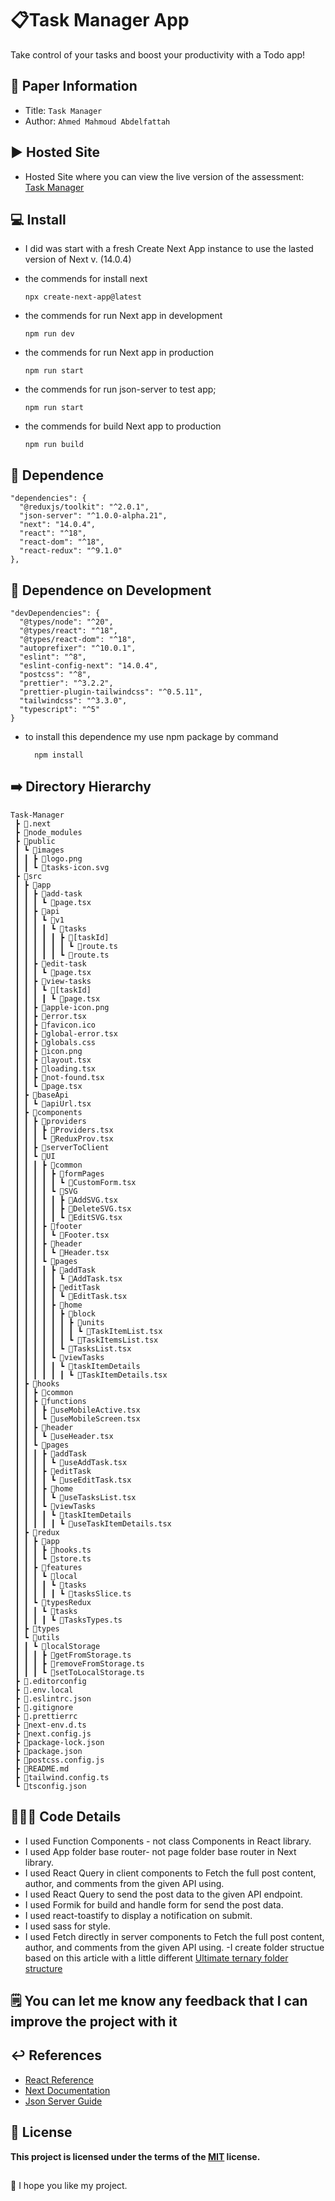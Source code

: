📋Task Manager App
===
Take control of your tasks and boost your productivity with a Todo app!

## 📝 Paper Information
- Title:  `Task Manager`
- Author:  `Ahmed Mahmoud Abdelfattah`

## ▶️ Hosted Site
- Hosted Site where you can view the live version of the assessment:
   [Task Manager](https://task-manager-task.vercel.app)

## 💻 Install
- I did was start with a fresh Create Next App instance to use the lasted version of Next v. (14.0.4)
- the commends for install next
  ```
  npx create-next-app@latest

  ```

- the commends for run Next app in development
  ```
  npm run dev
  ```
- the commends for run Next app in production
  ```
  npm run start
  ```

- the commends for run json-server to test app;
  ```
  npm run start
  ```

- the commends for build Next app to production
  ```
  npm run build
  ```
## 💽 Dependence

  ```
  "dependencies": {
    "@reduxjs/toolkit": "^2.0.1",
    "json-server": "^1.0.0-alpha.21",
    "next": "14.0.4",
    "react": "^18",
    "react-dom": "^18",
    "react-redux": "^9.1.0"
  },

  ```
## 💽 Dependence on Development
  ```
  "devDependencies": {
    "@types/node": "^20",
    "@types/react": "^18",
    "@types/react-dom": "^18",
    "autoprefixer": "^10.0.1",
    "eslint": "^8",
    "eslint-config-next": "14.0.4",
    "postcss": "^8",
    "prettier": "^3.2.2",
    "prettier-plugin-tailwindcss": "^0.5.11",
    "tailwindcss": "^3.3.0",
    "typescript": "^5"
  }
  ```
- to install this dependence my use npm package by command
  ```
    npm install
  ```
## ➡️ Directory Hierarchy
```
Task-Manager
 ┣ 📂.next
 ┣ 📂node_modules
 ┣ 📂public
 ┃ ┗ 📂images
 ┃ ┃ ┣ 📜logo.png
 ┃ ┃ ┗ 📜tasks-icon.svg
 ┣ 📂src
 ┃ ┣ 📂app
 ┃ ┃ ┣ 📂add-task
 ┃ ┃ ┃ ┗ 📜page.tsx
 ┃ ┃ ┣ 📂api
 ┃ ┃ ┃ ┗ 📂v1
 ┃ ┃ ┃ ┃ ┗ 📂tasks
 ┃ ┃ ┃ ┃ ┃ ┣ 📂[taskId]
 ┃ ┃ ┃ ┃ ┃ ┃ ┗ 📜route.ts
 ┃ ┃ ┃ ┃ ┃ ┗ 📜route.ts
 ┃ ┃ ┣ 📂edit-task
 ┃ ┃ ┃ ┗ 📜page.tsx
 ┃ ┃ ┣ 📂view-tasks
 ┃ ┃ ┃ ┗ 📂[taskId]
 ┃ ┃ ┃ ┃ ┗ 📜page.tsx
 ┃ ┃ ┣ 📜apple-icon.png
 ┃ ┃ ┣ 📜error.tsx
 ┃ ┃ ┣ 📜favicon.ico
 ┃ ┃ ┣ 📜global-error.tsx
 ┃ ┃ ┣ 📜globals.css
 ┃ ┃ ┣ 📜icon.png
 ┃ ┃ ┣ 📜layout.tsx
 ┃ ┃ ┣ 📜loading.tsx
 ┃ ┃ ┣ 📜not-found.tsx
 ┃ ┃ ┗ 📜page.tsx
 ┃ ┣ 📂baseApi
 ┃ ┃ ┗ 📜apiUrl.tsx
 ┃ ┣ 📂components
 ┃ ┃ ┣ 📂providers
 ┃ ┃ ┃ ┣ 📜Providers.tsx
 ┃ ┃ ┃ ┗ 📜ReduxProv.tsx
 ┃ ┃ ┣ 📂serverToClient
 ┃ ┃ ┗ 📂UI
 ┃ ┃ ┃ ┣ 📂common
 ┃ ┃ ┃ ┃ ┣ 📂formPages
 ┃ ┃ ┃ ┃ ┃ ┗ 📜CustomForm.tsx
 ┃ ┃ ┃ ┃ ┗ 📂SVG
 ┃ ┃ ┃ ┃ ┃ ┣ 📜AddSVG.tsx
 ┃ ┃ ┃ ┃ ┃ ┣ 📜DeleteSVG.tsx
 ┃ ┃ ┃ ┃ ┃ ┗ 📜EditSVG.tsx
 ┃ ┃ ┃ ┣ 📂footer
 ┃ ┃ ┃ ┃ ┗ 📜Footer.tsx
 ┃ ┃ ┃ ┣ 📂header
 ┃ ┃ ┃ ┃ ┗ 📜Header.tsx
 ┃ ┃ ┃ ┗ 📂pages
 ┃ ┃ ┃ ┃ ┣ 📂addTask
 ┃ ┃ ┃ ┃ ┃ ┗ 📜AddTask.tsx
 ┃ ┃ ┃ ┃ ┣ 📂editTask
 ┃ ┃ ┃ ┃ ┃ ┗ 📜EditTask.tsx
 ┃ ┃ ┃ ┃ ┣ 📂home
 ┃ ┃ ┃ ┃ ┃ ┣ 📂block
 ┃ ┃ ┃ ┃ ┃ ┃ ┣ 📂units
 ┃ ┃ ┃ ┃ ┃ ┃ ┃ ┗ 📜TaskItemList.tsx
 ┃ ┃ ┃ ┃ ┃ ┃ ┗ 📜TaskItemsList.tsx
 ┃ ┃ ┃ ┃ ┃ ┗ 📜TasksList.tsx
 ┃ ┃ ┃ ┃ ┗ 📂viewTasks
 ┃ ┃ ┃ ┃ ┃ ┗ 📂taskItemDetails
 ┃ ┃ ┃ ┃ ┃ ┃ ┗ 📜TaskItemDetails.tsx
 ┃ ┣ 📂hooks
 ┃ ┃ ┣ 📂common
 ┃ ┃ ┣ 📂functions
 ┃ ┃ ┃ ┣ 📜useMobileActive.tsx
 ┃ ┃ ┃ ┗ 📜useMobileScreen.tsx
 ┃ ┃ ┣ 📂header
 ┃ ┃ ┃ ┗ 📜useHeader.tsx
 ┃ ┃ ┗ 📂pages
 ┃ ┃ ┃ ┣ 📂addTask
 ┃ ┃ ┃ ┃ ┗ 📜useAddTask.tsx
 ┃ ┃ ┃ ┣ 📂editTask
 ┃ ┃ ┃ ┃ ┗ 📜useEditTask.tsx
 ┃ ┃ ┃ ┣ 📂home
 ┃ ┃ ┃ ┃ ┗ 📜useTasksList.tsx
 ┃ ┃ ┃ ┗ 📂viewTasks
 ┃ ┃ ┃ ┃ ┗ 📂taskItemDetails
 ┃ ┃ ┃ ┃ ┃ ┗ 📜useTaskItemDetails.tsx
 ┃ ┣ 📂redux
 ┃ ┃ ┣ 📂app
 ┃ ┃ ┃ ┣ 📜hooks.ts
 ┃ ┃ ┃ ┗ 📜store.ts
 ┃ ┃ ┣ 📂features
 ┃ ┃ ┃ ┗ 📂local
 ┃ ┃ ┃ ┃ ┗ 📂tasks
 ┃ ┃ ┃ ┃ ┃ ┗ 📜tasksSlice.ts
 ┃ ┃ ┗ 📂typesRedux
 ┃ ┃ ┃ ┗ 📂tasks
 ┃ ┃ ┃ ┃ ┗ 📜TasksTypes.ts
 ┃ ┣ 📂types
 ┃ ┗ 📂utils
 ┃ ┃ ┗ 📂localStorage
 ┃ ┃ ┃ ┣ 📜getFromStorage.ts
 ┃ ┃ ┃ ┣ 📜removeFromStorage.ts
 ┃ ┃ ┃ ┗ 📜setToLocalStorage.ts
 ┣ 📜.editorconfig
 ┣ 📜.env.local
 ┣ 📜.eslintrc.json
 ┣ 📜.gitignore
 ┣ 📜.prettierrc
 ┣ 📜next-env.d.ts
 ┣ 📜next.config.js
 ┣ 📜package-lock.json
 ┣ 📜package.json
 ┣ 📜postcss.config.js
 ┣ 📜README.md
 ┣ 📜tailwind.config.ts
 ┗ 📜tsconfig.json

```

## 👨🏻‍💻 Code Details
- I used Function Components - not class Components in React library.
- I used App folder base router- not page folder base router in Next library.
- I used React Query in client components to Fetch the full post content, author, and comments from the given API using.
- I used React Query to send the post data to the given API endpoint.
- I used Formik for build and handle form for send the post data.
- I used react-toastify to display a notification on submit.
- I used sass for style.
- I used Fetch directly in server components to Fetch the full post content, author, and comments from the given API using.
-I create folder structue based on this article with a little different [Ultimate ternary folder structure](https://nagibaba.medium.com/ultimate-ternary-folder-structure-for-large-react-applications-9bb6882d4372/)

## 🗒️ You can let me know any feedback that I can improve the project with it

## ↩️ References
- [React Reference](https://react.dev/reference/react)
- [Next Documentation](https://nextjs.org/docs)
- [Json Server Guide](https://www.freecodecamp.org/news/json-server-for-frontend-development/)

## 🔑 License
**This project is licensed under the terms of the [MIT](https://choosealicense.com/licenses/mit/) license.**

##
👋 I hope you like my project.
